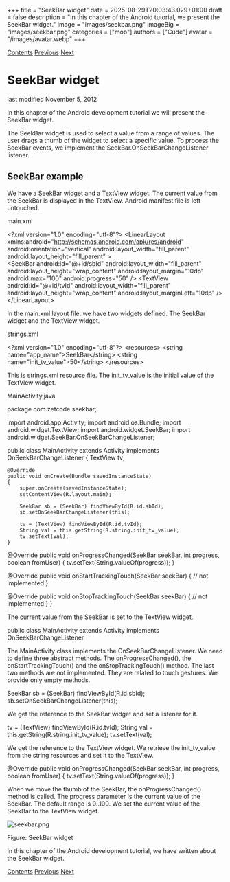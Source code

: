 +++
title = "SeekBar widget"
date = 2025-08-29T20:03:43.029+01:00
draft = false
description = "In this chapter of the Android tutorial, we present the SeekBar widget."
image = "images/seekbar.png"
imageBig = "images/seekbar.png"
categories = ["mob"]
authors = ["Cude"]
avatar = "/images/avatar.webp"
+++

[Contents](..)
[Previous](../spinner/)
[Next](../prgbar/)

# SeekBar widget

last modified November 5, 2012

In this chapter of the Android development tutorial we will present the SeekBar
widget.

The SeekBar widget is used to select a value from a range of values.
The user drags a thumb of the widget to select a specific value. 
To process the SeekBar events, we implement the 
SeekBar.OnSeekBarChangeListener listener.

## SeekBar example

 

We have a SeekBar widget and a TextView widget. The current value from
the SeekBar is displayed in the TextView. Android manifest file is 
left untouched.

main.xml
  

&lt;?xml version="1.0" encoding="utf-8"?&gt;
&lt;LinearLayout xmlns:android="http://schemas.android.com/apk/res/android"
    android:orientation="vertical"
    android:layout_width="fill_parent"
    android:layout_height="fill_parent"
    &gt;  
&lt;SeekBar
   android:id="@+id/sbId"
   android:layout_width="fill_parent"
   android:layout_height="wrap_content"
   android:layout_margin="10dp"
   android:max="100"
   android:progress="50"
   /&gt;
&lt;TextView
    android:id="@+id/tvId"
    android:layout_width="fill_parent"
    android:layout_height="wrap_content"
    android:layout_marginLeft="10dp"
    /&gt;     
&lt;/LinearLayout&gt;

In the main.xml layout file, we have two widgets defined. The SeekBar 
widget and the TextView widget. 

strings.xml
  

&lt;?xml version="1.0" encoding="utf-8"?&gt;
&lt;resources&gt;
    &lt;string name="app_name"&gt;SeekBar&lt;/string&gt;
    &lt;string name="init_tv_value"&gt;50&lt;/string&gt;
&lt;/resources&gt;

This is strings.xml resource file. The init_tv_value is the
initial value of the TextView widget. 

MainActivity.java
  

package com.zetcode.seekbar;

import android.app.Activity;
import android.os.Bundle;
import android.widget.TextView;
import android.widget.SeekBar;
import android.widget.SeekBar.OnSeekBarChangeListener;

public class MainActivity extends Activity implements 
    OnSeekBarChangeListener
{
    TextView tv;

    @Override
    public void onCreate(Bundle savedInstanceState)
    {
        super.onCreate(savedInstanceState);
        setContentView(R.layout.main);

        SeekBar sb = (SeekBar) findViewById(R.id.sbId);
        sb.setOnSeekBarChangeListener(this);

        tv = (TextView) findViewById(R.id.tvId);
        String val = this.getString(R.string.init_tv_value);
        tv.setText(val);
    }

   @Override
   public void onProgressChanged(SeekBar seekBar, int progress,
     boolean fromUser) 
   {
       tv.setText(String.valueOf(progress));
   }

   @Override
   public void onStartTrackingTouch(SeekBar seekBar) 
   {
       // not implemented 
   }

   @Override
   public void onStopTrackingTouch(SeekBar seekBar) 
   {
       // not implemented 
   }
}

The current value from the SeekBar is set to the TextView widget. 

public class MainActivity extends Activity implements 
    OnSeekBarChangeListener

The MainActivity class implements the OnSeekBarChangeListener. 
We need to define three abstract methods. The onProgressChanged(), 
the onStartTrackingTouch() and the onStopTrackingTouch() method.
The last two methods are not implemented. They are related to touch
gestures. We provide only empty methods.

SeekBar sb = (SeekBar) findViewById(R.id.sbId);
sb.setOnSeekBarChangeListener(this);

We get the reference to the SeekBar widget and set a listener for it.

tv = (TextView) findViewById(R.id.tvId);
String val = this.getString(R.string.init_tv_value);
tv.setText(val);

We get the reference to the TextView widget. We retrieve the
init_tv_value from the string resources and set 
it to the TextView.

@Override
public void onProgressChanged(SeekBar seekBar, int progress,
    boolean fromUser) 
{
    tv.setText(String.valueOf(progress));
}

When we move the thumb of the SeekBar, the onProgressChanged()
method is called. The progress parameter is the current value of the SeekBar.
The default range is 0..100. We set the current value of the 
SeekBar to the TextView widget. 

![seekbar.png](images/seekbar.png)

Figure: SeekBar widget

In this chapter of the Android development tutorial, we have written about
the SeekBar widget. 

[Contents](..)
[Previous](../spinner/)
[Next](../prgbar/)